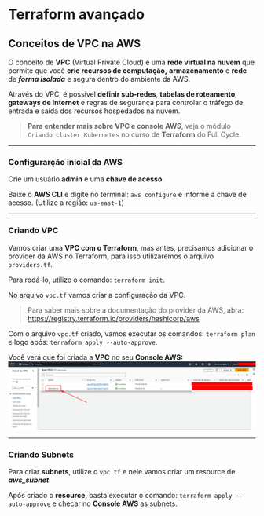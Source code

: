 # Terraform avançado

## Conceitos de VPC na AWS

O conceito de **VPC** (Virtual Private Cloud) é uma **rede virtual na nuvem** que permite que você **crie recursos de computação,**
**armazenamento** e **rede** de _**forma isolada**_ e segura dentro do ambiente da AWS.

Através do VPC, é possível **definir sub-redes**, **tabelas de roteamento**, **gateways de internet** e regras de segurança para
controlar o tráfego de entrada e saída dos recursos hospedados na nuvem.

>**Para entender mais sobre VPC e console AWS**, veja o módulo `Criando cluster Kubernetes` no curso
de **Terraform** do Full Cycle.

---

### Configurarção inicial da AWS

Crie um usuário **admin** e uma **chave de acesso**.

Baixe o **AWS CLI** e digite no terminal: `aws configure` e informe a chave de acesso. (Utilize a região: `us-east-1`)

---

### Criando VPC

Vamos criar uma **VPC com o Terraform**, mas antes, precisamos adicionar o provider da AWS no Terraform, para isso
utilizaremos o arquivo `providers.tf`.

Para rodá-lo, utilize o comando: `terraform init`.

No arquivo `vpc.tf` vamos criar a configuração da VPC.

> Para saber mais sobre a documentação do provider da AWS, abra: https://registry.terraform.io/providers/hashicorp/aws

Com o arquivo `vpc.tf` criado, vamos executar os comandos: `terraform plan` e logo após: `terraform apply --auto-approve`.

Você verá que foi criada a **VPC** no seu **Console AWS:**
![img.png](readme_images/img.png)

---

### Criando Subnets

Para criar **subnets**, utilize o `vpc.tf` e nele vamos criar um resource de _**aws_subnet**_.

Após criado o **resource**, basta executar o comando: `terraform apply --auto-approve` e checar no **Console AWS** as subnets.